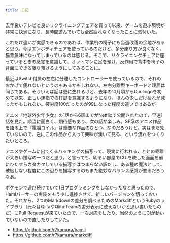 ```yaml
---
title: 日記
---
```


去年良いテレビと良いリクライニングチェアを買って以来、ゲームを遊ぶ環境が非常に快適になり、長時間遊んでいても全然疲れなくなったことに気付いた。

これだけ違いが実感できるのであれば、作業机の椅子にも当選改善の余地があると思う。今はエンボディチェアを使っているのだけど、多分座り方が良くなく、猫背気味になってしまっているのは感じる。そこで、リクライニングチェアに座っているときの感覚を意識して、オットマンに足を預け、反作用で背中を椅子の背面にできる限り預けるようにしてみることに。

最近はSwitch付属の左右に分離したコントローラーを使っているので、それのおかげで疲れないというのもあるかもしれない。左右分離型キーボードと理屈は同じである。そういえば話は更に逸れるけど、去年の10月頃からDuolingoを初めて以来、正しい運指での打鍵を意識するようになり、ほんの少しだけ疲れが減ったかもしれない。疲労度100だったのが99になった程度の違いではあるが。

アニメ『地球外少年少女』の1話から6話までがNetflixで公開されたので、早速1話を見た。順当に面白く、期待感もあり、次の話が楽しみ。SF系のアニメ作品を語る上で『電脳コイル』は重要な作品のひとつ、なのだろうけど、実はまだ見ていないので、逆にこの作品から入って興味が湧いて見る、という流れをつくりたいところ。

アニメやゲームに出てくるハッキングの描写って、現実に行われることとの乖離が大きい描写の一つだと思う。と言っても、明るい部屋でCUIを映した画面を前にひたすらカタカタしている描写ではつまらない訳だし、ある種の魔法として、破綻しない程度にこの辺りを描写するのもまた絶妙なバランス感覚が要るだろうなあ。

ポケモンで遊び続けていて1日プログラミングをしなかったなと思ったので、Hamlパーサーの実装をもう少し進捗させて、新しいバージョンを切っておいた。それから、2つのMarkdownの差分を調べるためのMarkdiffというRubyのライブラリ（元々はQiitaやQiita:Teamの差分表示に使えないかと思い書いたものだ）にPull Requestが来ていたので、一次対応をしたり、当然のようにCIが動いていないので直したりしていた。

- <https://github.com/r7kamura/hamli>
- <https://github.com/r7kamura/markdiff>
